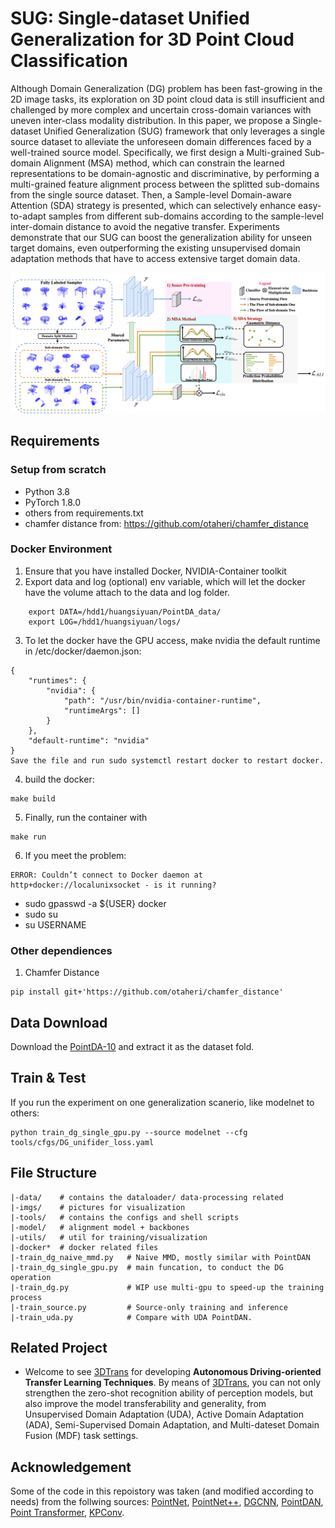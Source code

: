 # SUG: Single-dataset Unified Generalization for 3D Point Cloud Classification

Although Domain Generalization (DG) problem has been fast-growing in the 2D image tasks, its exploration on 3D point cloud data is still insufficient and challenged by more complex and uncertain cross-domain variances with uneven inter-class modality distribution. In this paper, we propose a Single-dataset Unified Generalization (SUG) framework that only leverages a single source dataset to alleviate the unforeseen domain differences faced by a well-trained source model. Specifically, we first design a Multi-grained Sub-domain Alignment (MSA) method, which can constrain the learned representations to be domain-agnostic and discriminative, by performing a multi-grained feature alignment process between the splitted sub-domains from the single source dataset. Then, a Sample-level Domain-aware Attention (SDA) strategy is presented, which can selectively enhance easy-to-adapt samples from different sub-domains according to the sample-level inter-domain distance to avoid the negative transfer. Experiments demonstrate that our SUG can boost the generalization ability for unseen target domains, even outperforming the existing unsupervised domain adaptation methods that have to access extensive target domain data.

![framework](framework.png)


## Requirements

### Setup from scratch
- Python 3.8
- PyTorch 1.8.0
- others from requirements.txt
- chamfer distance from: https://github.com/otaheri/chamfer_distance

### Docker Environment
1. Ensure that you have installed Docker, NVIDIA-Container toolkit
2. Export data and log (optional) env variable, which will let the docker have the volume attach to the data and log folder.

```
    export DATA=/hdd1/huangsiyuan/PointDA_data/
    export LOG=/hdd1/huangsiyuan/logs/
```
3. To let the docker have the GPU access, make nvidia the default runtime in /etc/docker/daemon.json:
```
{
    "runtimes": {
        "nvidia": {
            "path": "/usr/bin/nvidia-container-runtime",
            "runtimeArgs": []
        } 
    },
    "default-runtime": "nvidia" 
}
Save the file and run sudo systemctl restart docker to restart docker.
```
4. build the docker:

```
make build
```

5. Finally, run the container with
```
make run
```

6. If you meet the problem:
```
ERROR: Couldn’t connect to Docker daemon at http+docker://localunixsocket - is it running?
```
- sudo gpasswd -a ${USER} docker
- sudo su
- su USERNAME

### Other dependiences

1. Chamfer Distance

```shell
pip install git+'https://github.com/otaheri/chamfer_distance'
```

## Data Download
Download the [PointDA-10](https://drive.google.com/file/d/1-LfJWL5geF9h0Z2QpdTL0n4lShy8wy2J/view?usp=sharing) and extract it as the dataset fold. 

## Train & Test
If you run the experiment on one generalization scanerio, like modelnet to others:
```
python train_dg_single_gpu.py --source modelnet --cfg tools/cfgs/DG_unifider_loss.yaml
```

## File Structure

```shell
|-data/    # contains the dataloader/ data-processing related
|-imgs/    # pictures for visualization
|-tools/   # contains the configs and shell scripts
|-model/   # alignment model + backbones
|-utils/   # util for training/visualization
|-docker*  # docker related files
|-train_dg_naive_mmd.py   # Naive MMD, mostly similar with PointDAN
|-train_dg_single_gpu.py  # main funcation, to conduct the DG operation
|-train_dg.py             # WIP use multi-gpu to speed-up the training process
|-train_source.py         # Source-only training and inference
|-train_uda.py            # Compare with UDA PointDAN.
```

## Related Project
- Welcome to see [3DTrans](https://github.com/PJLab-ADG/3DTrans) for developing **Autonomous Driving-oriented Transfer Learning Techniques**. By means of [3DTrans](https://github.com/PJLab-ADG/3DTrans), you can not only strengthen the zero-shot recognition ability of perception models, but also improve the model transferability and generality, from Unsupervised Domain Adaptation (UDA), Active Domain Adaptation (ADA), Semi-Supervised Domain Adaptation, and Multi-dateset Domain Fusion (MDF) task settings.



## Acknowledgement
Some of the code in this repoistory was taken (and modified according to needs) from the follwing sources: [PointNet](https://github.com/charlesq34/pointnet), [PointNet++](https://github.com/charlesq34/pointnet2), [DGCNN](https://github.com/canqin001/PointDAN), [PointDAN](https://github.com/canqin001/PointDAN), [Point Transformer](https://github.com/qq456cvb/Point-Transformers), [KPConv](https://github.com/HuguesTHOMAS/KPConv-PyTorch).
